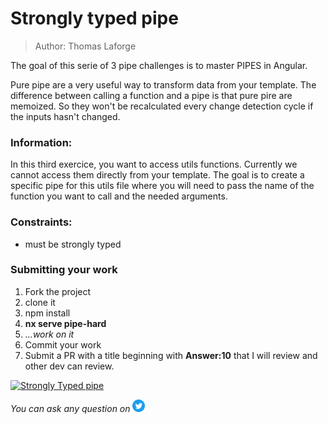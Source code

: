 <h1>Strongly typed pipe</h1>

> Author: Thomas Laforge

The goal of this serie of 3 pipe challenges is to master PIPES in Angular.

Pure pipe are a very useful way to transform data from your template. The difference between calling a function and a pipe is that pure pire are memoized. So they won't be recalculated every change detection cycle if the inputs hasn't changed.

### Information:

In this third exercice, you want to access utils functions. Currently we cannot access them directly from your template. The goal is to create a specific pipe for this utils file where you will need to pass the name of the function you want to call and the needed arguments.

### Constraints:

- must be strongly typed

### Submitting your work

1. Fork the project
2. clone it
3. npm install
4. **nx serve pipe-hard**
5. _...work on it_
6. Commit your work
7. Submit a PR with a title beginning with **Answer:10** that I will review and other dev can review.

<a href="https://github.com/tomalaforge/angular-challenges/pulls?q=label%3A10+label%3Aanswer"><img src="https://img.shields.io/badge/-Solutions-green" alt="Strongly Typed pipe"/></a>

<!-- TODO: uncomment when done late -->
<!-- <a href='https://github.com/tomalaforge/angular-challenges/pulls?q=label%3A{challenge number}+label%3A"answer+author"'><img src="https://img.shields.io/badge/-Author solution-important" alt="{Project name} solution author"/></a>
<a href="{Blog post url}" target="_blank" rel="noopener noreferrer"><img src="https://img.shields.io/badge/-Blog post explanation-blue" alt="{Project name} blog article"/></a> -->

_You can ask any question on_ <a href="https://twitter.com/laforge_toma" target="_blank" rel="noopener noreferrer"><img src="./../../logo/twitter.svg" height=20px alt="twitter"/></a>
